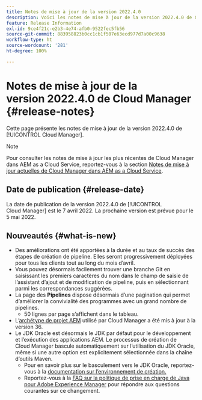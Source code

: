 ```yaml
---
title: Notes de mise à jour de la version 2022.4.0
description: Voici les notes de mise à jour de la version 2022.4.0 de Cloud Manager.
feature: Release Information
exl-id: 9ce4f21c-e2b3-4e74-afb0-9522fec5fb56
source-git-commit: 883958823b0cc1cb1f507e63ecd977d7a00c9638
workflow-type: ht
source-wordcount: '281'
ht-degree: 100%

---
```


# Notes de mise à jour de la version 2022.4.0 de Cloud Manager {#release-notes}

Cette page présente les notes de mise à jour de la version 2022.4.0 de [!UICONTROL Cloud Manager].

>[!NOTE]
>
>Pour consulter les notes de mise à jour les plus récentes de Cloud Manager dans AEM as a Cloud Service, reportez-vous à la section [Notes de mise à jour actuelles de Cloud Manager dans AEM as a Cloud Service](https://experienceleague.adobe.com/docs/experience-manager-cloud-service/content/implementing/using-cloud-manager/release-notes-cloud-manager/release-notes-cm-current.html?lang=fr).

## Date de publication {#release-date}

La date de publication de la version 2022.4.0 de [!UICONTROL Cloud Manager] est le 7 avril 2022. La prochaine version est prévue pour le 5 mai 2022.

## Nouveautés {#what-is-new}

* Des améliorations ont été apportées à la durée et au taux de succès des étapes de création de pipeline. Elles seront progressivement déployées pour tous les clients tout au long du mois d’avril.
* Vous pouvez désormais facilement trouver une branche Git en saisissant les premiers caractères du nom dans le champ de saisie de l’assistant d’ajout et de modification de pipeline, puis en sélectionnant parmi les correspondances suggérées.
* La page des **Pipelines** dispose désormais d’une pagination qui permet d’améliorer la convivialité des programmes avec un grand nombre de pipelines.
   * 50 lignes par page s’affichent dans le tableau.
* L’[archétype de projet AEM](https://experienceleague.adobe.com/docs/experience-manager-core-components/using/developing/archetype/overview.html?lang=fr) utilisé par Cloud Manager a été mis à jour à la version 36.
* Le JDK Oracle est désormais le JDK par défaut pour le développement et l’exécution des applications AEM. Le processus de création de Cloud Manager bascule automatiquement sur l’utilisation du JDK Oracle, même si une autre option est explicitement sélectionnée dans la chaîne d’outils Maven.
   * Pour en savoir plus sur le basculement vers le JDK Oracle, reportez-vous à la [documentation sur l’environnement de création.](/help/using/build-environment-details.md#using-java-support)
   * Reportez-vous à la [FAQ sur la politique de prise en charge de Java pour Adobe Experience Manager](https://experienceleague.adobe.com/docs/experience-manager-65/assets/Java_Policy_for_Adobe_Experience_Manager.pdf) pour répondre aux questions courantes sur ce changement.
